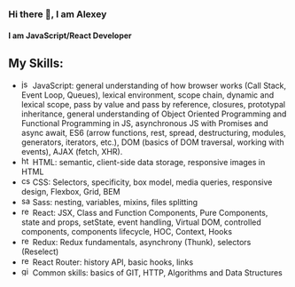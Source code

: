 <!--
**akabikov/akabikov** is a ✨ _special_ ✨ repository because its `README.md` (this file) appears on your GitHub profile.
-->

### Hi there 👋, I am Alexey
#### I am JavaScript/React Developer


## My Skills:

- <img src='https://cdn.jsdelivr.net/npm/simple-icons@3.0.1/icons/javascript.svg' alt='js' height='16'> JavaScript: general understanding of how browser works (Call Stack, Event Loop, Queues), lexical environment, scope chain, dynamic and lexical scope, pass by value and pass by reference, closures, prototypal inheritance, general understanding of Object Oriented Programming and Functional Programming in JS, asynchronous JS with Promises and async await, ES6 (arrow functions, rest, spread, destructuring, modules, generators, iterators, etc.), DOM (basics of DOM traversal, working with events), AJAX (fetch, XHR).<br>
- <img src='https://cdn.jsdelivr.net/npm/simple-icons@3.0.1/icons/html5.svg' alt='html5' height='16'> HTML: semantic, client-side data storage, responsive images in HTML<br>
- <img src='https://cdn.jsdelivr.net/npm/simple-icons@3.0.1/icons/css3.svg' alt='css3' height='16'> CSS: Selectors, specificity, box model, media queries, responsive design, Flexbox, Grid, BEM<br>
- <img src='https://cdn.jsdelivr.net/npm/simple-icons@3.0.1/icons/sass.svg' alt='sass' height='16'> Sass: nesting, variables, mixins, files splitting<br>
- <img src='https://cdn.jsdelivr.net/npm/simple-icons@3.0.1/icons/react.svg' alt='react' height='16'> React: JSX, Class and Function Components, Pure Components, state and props, setState, event handling, Virtual DOM, controlled components, components lifecycle, HOC, Context, Hooks<br>
- <img src='https://cdn.jsdelivr.net/npm/simple-icons@3.0.1/icons/redux.svg' alt='redux' height='16'> Redux: Redux fundamentals, asynchrony (Thunk), selectors (Reselect)<br>
- <img src='https://cdn.jsdelivr.net/npm/simple-icons@3.0.1/icons/reactrouter.svg' alt='reactrouter' height='16'> React Router: history API, basic hooks, links<br>
- <img src='https://cdn.jsdelivr.net/npm/simple-icons@3.0.1/icons/git.svg' alt='git' height='16'> Common skills: basics of GIT, HTTP, Algorithms and Data Structures<br>

